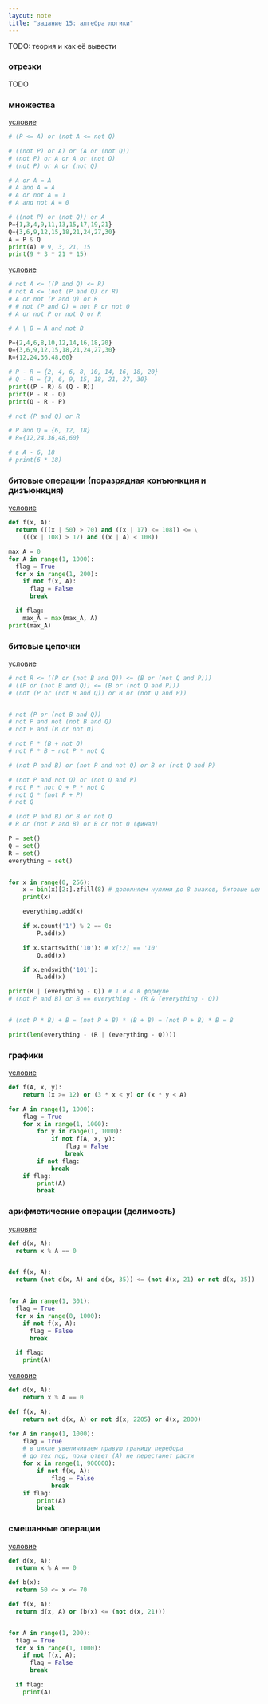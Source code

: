 ```yaml
---
layout: note
title: "задание 15: алгебра логики"
---
```


TODO: теория и как её вывести

### отрезки

TODO

### множества

[условие](https://education.yandex.ru/ege/task/06e654a6-f0e4-4a80-aded-088f373dd0d5)

```python
# (P <= A) or (not A <= not Q)

# ((not P) or A) or (A or (not Q))
# (not P) or A or A or (not Q)
# (not P) or A or (not Q)

# A or A = A
# A and A = A
# A or not A = 1
# A and not A = 0

# ((not P) or (not Q)) or A
P={1,3,4,9,11,13,15,17,19,21}
Q={3,6,9,12,15,18,21,24,27,30}
A = P & Q
print(A) # 9, 3, 21, 15
print(9 * 3 * 21 * 15)
```


[условие](https://education.yandex.ru/ege/task/a44f5179-354c-4844-836a-aa650b38faf4)
 
```python
# not A <= ((P and Q) <= R)
# not A <= (not (P and Q) or R)
# A or not (P and Q) or R
# # not (P and Q) = not P or not Q
# A or not P or not Q or R

# A \ B = A and not B

P={2,4,6,8,10,12,14,16,18,20}
Q={3,6,9,12,15,18,21,24,27,30}
R={12,24,36,48,60}

# P - R = {2, 4, 6, 8, 10, 14, 16, 18, 20}
# Q - R = {3, 6, 9, 15, 18, 21, 27, 30}
print((P - R) & (Q - R))
print(P - R - Q)
print(Q - R - P)

# not (P and Q) or R

# P and Q = {6, 12, 18}
# R={12,24,36,48,60}

# в A - 6, 18
# print(6 * 18)
```

### битовые операции (поразрядная конъюнкция и дизъюнкция)

[условие](https://education.yandex.ru/ege/task/bda3d22b-8fc3-4be9-be04-c4f2521dd4b3)

```python
def f(x, A):
  return (((x | 50) > 70) and ((x | 17) <= 108)) <= \
    (((x | 108) > 17) and ((x | A) < 108))

max_A = 0
for A in range(1, 1000):
  flag = True
  for x in range(1, 200):
    if not f(x, A):
      flag = False
      break

  if flag:
    max_A = max(max_A, A)
print(max_A)
```

### битовые цепочки

[условие](https://education.yandex.ru/ege/task/02da09ba-9555-44ca-936b-b3b73582dffd)

```python
# not R <= ((P or (not B and Q)) <= (B or (not Q and P)))
# ((P or (not B and Q)) <= (B or (not Q and P)))
# (not (P or (not B and Q)) or B or (not Q and P))


# not (P or (not B and Q))
# not P and not (not B and Q)
# not P and (B or not Q)

# not P * (B + not Q)
# not P * B + not P * not Q

# (not P and B) or (not P and not Q) or B or (not Q and P)

# (not P and not Q) or (not Q and P)
# not P * not Q + P * not Q
# not Q * (not P + P)
# not Q 

# (not P and B) or B or not Q
# R or (not P and B) or B or not Q (финал)

P = set()
Q = set()
R = set()
everything = set()


for x in range(0, 256):
    x = bin(x)[2:].zfill(8) # дополняем нулями до 8 знаков, битовые цепочки != числа
    print(x)

    everything.add(x)

    if x.count('1') % 2 == 0:
        P.add(x)

    if x.startswith('10'): # x[:2] == '10'
        Q.add(x)

    if x.endswith('101'):
        R.add(x)

print(R | (everything - Q)) # 1 и 4 в формуле
# (not P and B) or B == everything - (R & (everything - Q))


# (not P * B) + B = (not P + B) * (B + B) = (not P + B) * B = B

print(len(everything - (R | (everything - Q))))
```

### графики

[условие](https://education.yandex.ru/ege/task/179ef50c-a5e1-4b8e-84ef-27fc00e595cd)

```python
def f(A, x, y):
    return (x >= 12) or (3 * x < y) or (x * y < A)

for A in range(1, 1000):
    flag = True
    for x in range(1, 1000):
        for y in range(1, 1000):
            if not f(A, x, y):
                flag = False
                break
        if not flag:
            break
    if flag:
        print(A)
        break
```


### арифметические операции (делимость)

[условие](https://education.yandex.ru/ege/task/2b80193f-ad6d-4ba2-8ae7-dc3d4ce662e3)

```python
def d(x, A):
  return x % A == 0


def f(x, A):
  return (not d(x, A) and d(x, 35)) <= (not d(x, 21) or not d(x, 35))


for A in range(1, 301):
  flag = True
  for x in range(0, 1000):
    if not f(x, A):
      flag = False
      break

  if flag:
    print(A)
```


[условие](https://education.yandex.ru/ege/task/e9f0b745-489c-482c-a332-4627a087b00a)

```python
def d(x, A):
    return x % A == 0

def f(x, A):
    return not d(x, A) or not d(x, 2205) or d(x, 2800)

for A in range(1, 1000):
    flag = True
    # в цикле увеличиваем правую границу перебора
    # до тех пор, пока ответ (А) не перестанет расти
    for x in range(1, 900000):
        if not f(x, A):
            flag = False
            break
    if flag:
        print(A)
        break
```

### смешанные операции

[условие](https://education.yandex.ru/ege/task/055dd302-c963-4b41-aae6-b931c4708fa9)

```python
def d(x, A):
  return x % A == 0

def b(x):
  return 50 <= x <= 70

def f(x, A):
  return d(x, A) or (b(x) <= (not d(x, 21)))


for A in range(1, 200):
  flag = True
  for x in range(1, 1000):
    if not f(x, A):
      flag = False
      break

  if flag:
    print(A)
```